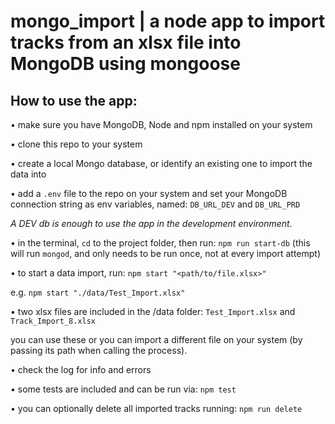 # mongo_import | a node app to import tracks from an xlsx file into MongoDB using mongoose

## How to use the app:

• make sure you have MongoDB, Node and npm installed on your system

• clone this repo to your system

• create a local Mongo database, or identify an existing one to import the data into

• add a `.env` file to the repo on your system and set your MongoDB connection string as env variables, named: `DB_URL_DEV` and `DB_URL_PRD`

_A DEV db is enough to use the app in the development environment._

• in the terminal, `cd` to the project folder, then run:
	`npm run start-db` (this will run `mongod`, and only needs to be run once, not at every import attempt)

• to start a data import, run: 
`npm start "<path/to/file.xlsx>"` 

e.g. `npm start "./data/Test_Import.xlsx"`

• two xlsx files are included in the /data folder:
`Test_Import.xlsx` and `Track_Import_8.xlsx`

you can use these or you can import a different file on your system (by passing its path when calling the process).

• check the log for info and errors

• some tests are included and can be run via: `npm test`

• you can optionally delete all imported tracks running: 
`npm run delete`
